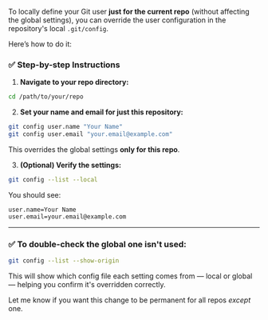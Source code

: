 To locally define your Git user **just for the current repo** (without affecting the global settings), you can override the user configuration in the repository's local `.git/config`.

Here’s how to do it:

### ✅ Step-by-step Instructions

1. **Navigate to your repo directory:**

```bash
cd /path/to/your/repo
```

2. **Set your name and email for just this repository:**

```bash
git config user.name "Your Name"
git config user.email "your.email@example.com"
```

This overrides the global settings **only for this repo**.

3. **(Optional) Verify the settings:**

```bash
git config --list --local
```

You should see:

```
user.name=Your Name
user.email=your.email@example.com
```

---

### ✅ To double-check the global one isn't used:

```bash
git config --list --show-origin
```

This will show which config file each setting comes from — local or global — helping you confirm it's overridden correctly.

Let me know if you want this change to be permanent for all repos *except* one.
